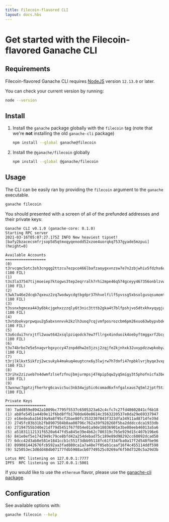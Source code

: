 ```yaml
---
title: Filecoin-flavored CLI
layout: docs.hbs
---
```

# Get started with the Filecoin-flavored Ganache CLI

## Requirements

Filecoin-flavored Ganache CLI requires [NodeJS](https://nodejs.org) version `12.13.0` or later.

You can check your current version by running:

```bash
node --version
```

## Install

1. Install the `ganache` package globally with the `filecoin` tag (note that we're **not** installing the old `ganache-cli` package)
   ```bash
   npm install --global ganache@filecoin
   ```
1. Install the `@ganache/filecoin` globally
   ```bash
   npm install --global @ganache/filecoin
   ```

## Usage

The CLI can be easily ran by providing the `filecoin` argument to the `ganache` executable.

```bash
ganache filecoin
```

You should presented with a screen of all of the prefunded addresses and their private keys:

```
Ganache CLI v0.1.0 (ganache-core: 0.1.0)
Starting RPC server
2021-03-16T05:07:27.175Z INFO New heaviest tipset! [bafy2bzacecsmfrjsop5d5qtmxqyqenodd52xzoe4uorqkq7537gyade5mzpui] (height=0)

Available Accounts
==================
(0) t3rvcqmc5otc3sh3cngqg2ttzcu7ezpco466lbafzaoygxvnzsw7e7n2zbjwhiv5fdzhs6uxm2qckwt6lp5wga (100 FIL)
(1) t3s3la37547tijmoeiep7ktogws3tep2eqrralh7rhi2mpe46q574gceyy467356onblzvwf7ejlelo2rdsg4q (100 FIL)
(2) t3wk7a46e2dcqb7qxeuz2zq7wodwycdgtbgdpr37hhvelfilf5yvssg5xbsolgusqsumomtmtqhnobh4carhyq (100 FIL)
(3) t3ssnxhgmcea443y6bkcjgehxzzzqly6t3nic3tttb2gka4t7blfpshjvo5dtxkhxyqygja5b2vn5evont2nda (100 FIL)
(4) t3vtdookvprpwquu2g5abxsnnvvk2kzlh3uoq7cqjvmfposrozcbm6pm26xuo63wbypvbdecgyqpbxmuqpsela (100 FIL)
(5) t3u6cdui7nrxjtfl2wuwt642xsqlpziqodck7ew7fllrgx4induoik4oebyftmggxrf2bcgaaei7ngnnoc744q (100 FIL)
(6) t3v74brbo7e5e5nagvrbgxyccy47znpddhw2e3jzsj2zqjfe2kjnhxk32uxypdzzwpkobyzalsfhx3dfh6g4ea (100 FIL)
(7) t3rjlklkxt5ikfzj2wcsukyk4makuq4eugtcnx6y3lwjrw7h7dnfi47npbklvrjbyqe3vxpacpcupukacjvd2q (100 FIL)
(8) t3rihx2zizueb7n4dwmfzlsefzfnujbmjurmpsj474pip5qw2yq5migy3t5phofnicfa3bewvan5kwz3mxz7kq (100 FIL)
(9) t3wxnwc7gptzjfherhrg6cavic5uc3nb34wjp5ic6comad6xfnfgalxaus7q5ml2jptf5tisuuovogxjqh4jaq (100 FIL)

Private Keys
==================
(0) 7add859e8942a1009bc7795f5537c6505323a62c4cfc7c27fd48602841cf6b18
(1) ab8fe5451a44b9e12f6bd8ffb1760de60e0614c3563220537e0da29e69337947
(2) e16edeaba1b619a9a8f95cf2bae80fc3532307043f323dfa34911ad8714fe39d
(3) 2745fc03b31b2fb8907504b0aa00796c762a39f928260f5ba2dddccdca1933db
(4) 27194755b340e21df79d5451f67f054e01a9de18036901e3be08eeb46013a5a6
(5) a51831112131f6520a647fd5a845e39e4b62c780319c7b5e929d15c407b196e6
(6) 841e0ef5e1742949c79ce8bfd42a254debad75c189e89d98292cc60092dcad50
(7) 6dcc42d3ab8e581e1841ccb1c551f3dbb95118fc61f334fba0a17f2d548fbe96
(8) 899081442676fcb592aa3fad880ca1a7a48e7f05eb1caaf16f4c455114ddf598
(9) 525053ec3d8dd48db07177fdb5988acb07749525c0269af6f50d7320c5a29d3b

Lotus RPC listening on 127.0.0.1:7777
IPFS  RPC listening on 127.0.0.1:5001
```

If you would like to use the `ethereum` flavor, please use the [ganache-cli package](https://npmjs.com/package/ganache-cli).

## Configuration

See available options with:

```bash
ganache filecoin --help
```
